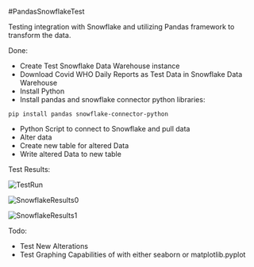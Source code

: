 #PandasSnowflakeTest

Testing integration with Snowflake and utilizing Pandas framework to transform the data.

Done:
- Create Test Snowflake Data Warehouse instance
- Download Covid WHO Daily Reports as Test Data in Snowflake Data Warehouse
- Install Python
- Install pandas and snowflake connector python libraries:
```
pip install pandas snowflake-connector-python
```
- Python Script to connect to Snowflake and pull data
- Alter data
- Create new table for altered Data
- Write altered Data to new table

Test Results:

![TestRun](https://github.com/user-attachments/assets/e54b1974-cbf7-48ad-8ea5-eb31114364b1)

![SnowflakeResults0](https://github.com/user-attachments/assets/42c2544f-05f9-41ea-a7cc-391398232c58)

![SnowflakeResults1](https://github.com/user-attachments/assets/1106860f-bda2-40a6-98c9-3a465cb9237c)

Todo:
- Test New Alterations
- Test Graphing Capabilities of with either seaborn or matplotlib.pyplot
